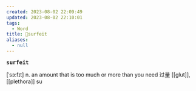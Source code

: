 ```yaml
---
created: 2023-08-02 22:09:49
updated: 2023-08-02 22:10:01
tags:
  - Word
title: 📖surfeit
aliases:
  - null
---
```


<pre><strong>surfeit</strong></pre>
[ˈsɜ:fɪt]
n. an amount that is too much or more than you need 过量
[[glut]], [[plethora]]
su